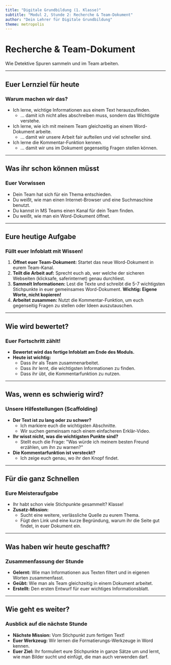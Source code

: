 ```yaml
---
title: "Digitale Grundbildung (1. Klasse)"
subtitle: "Modul 2, Stunde 2: Recherche & Team-Dokument"
author: "Dein Lehrer für Digitale Grundbildung"
theme: metropolis
---
```


# Recherche & Team-Dokument

Wie Detektive Spuren sammeln und im Team arbeiten.

---

## Euer Lernziel für heute

### Warum machen wir das?

*   Ich lerne, wichtige Informationen aus einem Text herauszufinden.
    *   ... damit ich nicht alles abschreiben muss, sondern das Wichtigste verstehe.
*   Ich lerne, wie ich mit meinem Team gleichzeitig an einem Word-Dokument arbeite.
    *   ... damit wir unsere Arbeit fair aufteilen und viel schneller sind.
*   Ich lerne die Kommentar-Funktion kennen.
    *   ... damit wir uns im Dokument gegenseitig Fragen stellen können.

---

## Was ihr schon können müsst

### Euer Vorwissen

*   Dein Team hat sich für ein Thema entschieden.
*   Du weißt, wie man einen Internet-Browser und eine Suchmaschine benutzt.
*   Du kannst in MS Teams einen Kanal für dein Team finden.
*   Du weißt, wie man ein Word-Dokument öffnet.

---

## Eure heutige Aufgabe

### Füllt euer Infoblatt mit Wissen!

1.  **Öffnet euer Team-Dokument:** Startet das neue Word-Dokument in eurem Team-Kanal.
2.  **Teilt die Arbeit auf:** Sprecht euch ab, wer welche der sicheren Webseiten (klicksafe, saferinternet) genau durchliest.
3.  **Sammelt Informationen:** Lest die Texte und schreibt die 5-7 wichtigsten Stichpunkte in euer gemeinsames Word-Dokument. **Wichtig: Eigene Worte, nicht kopieren!**
4.  **Arbeitet zusammen:** Nutzt die Kommentar-Funktion, um euch gegenseitig Fragen zu stellen oder Ideen auszutauschen.

---

## Wie wird bewertet?

### Euer Fortschritt zählt!

*   **Bewertet wird das fertige Infoblatt am Ende des Moduls.**
*   **Heute ist wichtig:**
    *   Dass ihr als Team zusammenarbeitet.
    *   Dass ihr lernt, die wichtigsten Informationen zu finden.
    *   Dass ihr übt, die Kommentarfunktion zu nutzen.

---

## Was, wenn es schwierig wird?

### Unsere Hilfestellungen (Scaffolding)

*   **Der Text ist zu lang oder zu schwer?**
    *   Ich markiere euch die wichtigsten Abschnitte.
    *   Wir suchen gemeinsam nach einem einfacheren Erklär-Video.
*   **Ihr wisst nicht, was die wichtigsten Punkte sind?**
    *   Stellt euch die Frage: "Was würde ich meinem besten Freund erzählen, um ihn zu warnen?"
*   **Die Kommentarfunktion ist versteckt?**
    *   Ich zeige euch genau, wo ihr den Knopf findet.

---

## Für die ganz Schnellen

### Eure Meisteraufgabe

*   Ihr habt schon viele Stichpunkte gesammelt? Klasse!
*   **Zusatz-Mission:**
    *   Sucht eine weitere, verlässliche Quelle zu eurem Thema.
    *   Fügt den Link und eine kurze Begründung, warum ihr die Seite gut findet, in euer Dokument ein.

---

## Was haben wir heute geschafft?

### Zusammenfassung der Stunde

*   **Gelernt:** Wie man Informationen aus Texten filtert und in eigenen Worten zusammenfasst.
*   **Geübt:** Wie man als Team gleichzeitig in einem Dokument arbeitet.
*   **Erstellt:** Den ersten Entwurf für euer wichtiges Informationsblatt.

---

## Wie geht es weiter?

### Ausblick auf die nächste Stunde

*   **Nächste Mission:** Vom Stichpunkt zum fertigen Text!
*   **Euer Werkzeug:** Wir lernen die Formatierungs-Werkzeuge in Word kennen.
*   **Euer Ziel:** Ihr formuliert eure Stichpunkte in ganze Sätze um und lernt, wie man Bilder sucht und einfügt, die man auch verwenden darf.

